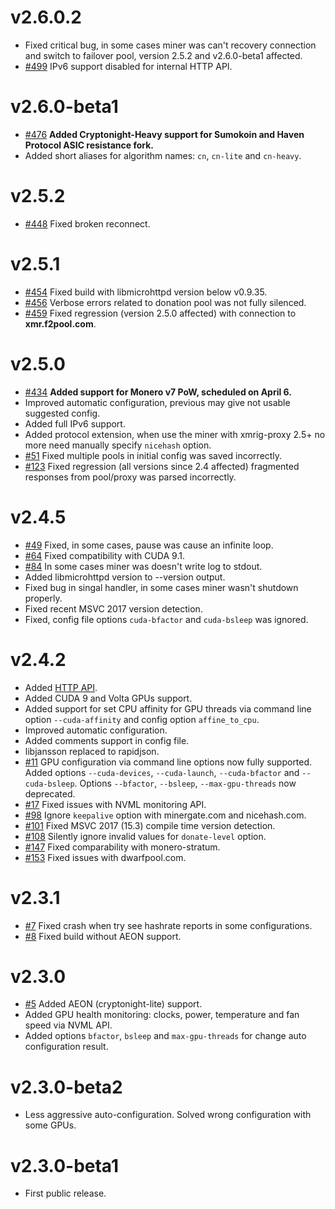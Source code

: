 # v2.6.0.2
- Fixed critical bug, in some cases miner was can't recovery connection and switch to failover pool, version 2.5.2 and v2.6.0-beta1 affected.
- [#499](https://github.com/xmrig/xmrig/issues/499) IPv6 support disabled for internal HTTP API.

# v2.6.0-beta1
 - [#476](https://github.com/xmrig/xmrig/issues/476) **Added Cryptonight-Heavy support for Sumokoin and Haven Protocol ASIC resistance fork.**
 - Added short aliases for algorithm names: `cn`, `cn-lite` and `cn-heavy`.
 
# v2.5.2
- [#448](https://github.com/xmrig/xmrig/issues/478) Fixed broken reconnect.

# v2.5.1
- [#454](https://github.com/xmrig/xmrig/issues/454) Fixed build with libmicrohttpd version below v0.9.35.
- [#456](https://github.com/xmrig/xmrig/issues/459) Verbose errors related to donation pool was not fully silenced.
- [#459](https://github.com/xmrig/xmrig/issues/459) Fixed regression (version 2.5.0 affected) with connection to **xmr.f2pool.com**.

# v2.5.0
- [#434](https://github.com/xmrig/xmrig/issues/434) **Added support for Monero v7 PoW, scheduled on April 6.**
- Improved automatic configuration, previous may give not usable suggested config.
- Added full IPv6 support.
- Added protocol extension, when use the miner with xmrig-proxy 2.5+ no more need manually specify `nicehash` option.
- [#51](https://github.com/xmrig/xmrig-amd/issues/51) Fixed multiple pools in initial config was saved incorrectly.
- [#123](https://github.com/xmrig/xmrig-proxy/issues/123) Fixed regression (all versions since 2.4 affected) fragmented responses from pool/proxy was parsed incorrectly.

# v2.4.5
 - [#49](https://github.com/xmrig/xmrig-amd/issues/49) Fixed, in some cases, pause was cause an infinite loop.
 - [#64](https://github.com/xmrig/xmrig-nvidia/issues/64) Fixed compatibility with CUDA 9.1.
 - [#84](https://github.com/xmrig/xmrig-nvidia/issues/84) In some cases miner was doesn't write log to stdout.
 - Added libmicrohttpd version to --version output.
 - Fixed bug in singal handler, in some cases miner wasn't shutdown properly.
 - Fixed recent MSVC 2017 version detection.
 - Fixed, config file options `cuda-bfactor` and `cuda-bsleep` was ignored.

# v2.4.2
 - Added [HTTP API](https://github.com/xmrig/xmrig/wiki/API).
 - Added CUDA 9 and Volta GPUs support.
 - Added support for set CPU affinity for GPU threads via command line option `--cuda-affinity` and config option `affine_to_cpu`.
 - Improved automatic configuration.
 - Added comments support in config file.
 - libjansson replaced to rapidjson.
 - [#11](https://github.com/xmrig/xmrig-nvidia/issues/11#issuecomment-336796627) GPU configuration via command line options now fully supported. Added options `--cuda-devices`, `--cuda-launch`, `--cuda-bfactor` and `--cuda-bsleep`. Options `--bfactor`, `--bsleep`, `--max-gpu-threads` now deprecated.
 - [#17](https://github.com/xmrig/xmrig-nvidia/issues/17) Fixed issues with NVML monitoring API.
 - [#98](https://github.com/xmrig/xmrig/issues/98) Ignore `keepalive` option with minergate.com and nicehash.com.
 - [#101](https://github.com/xmrig/xmrig/issues/101) Fixed MSVC 2017 (15.3) compile time version detection.
 - [#108](https://github.com/xmrig/xmrig/issues/108) Silently ignore invalid values for `donate-level` option.
 - [#147](https://github.com/xmrig/xmrig/issues/147) Fixed comparability with monero-stratum.
 - [#153](https://github.com/xmrig/xmrig/issues/153) Fixed issues with dwarfpool.com.
 
# v2.3.1
- [#7](https://github.com/xmrig/xmrig-nvidia/issues/7) Fixed crash when try see hashrate reports in some configurations.
- [#8](https://github.com/xmrig/xmrig-nvidia/issues/8) Fixed build without AEON support.

# v2.3.0
- [#5](https://github.com/xmrig/xmrig-nvidia/issues/5) Added AEON (cryptonight-lite) support.
- Added GPU health monitoring: clocks, power, temperature and fan speed via NVML API.
- Added options `bfactor`, `bsleep` and `max-gpu-threads` for change auto configuration result.

# v2.3.0-beta2
- Less aggressive auto-configuration. Solved wrong configuration with some GPUs.

# v2.3.0-beta1
- First public release.
